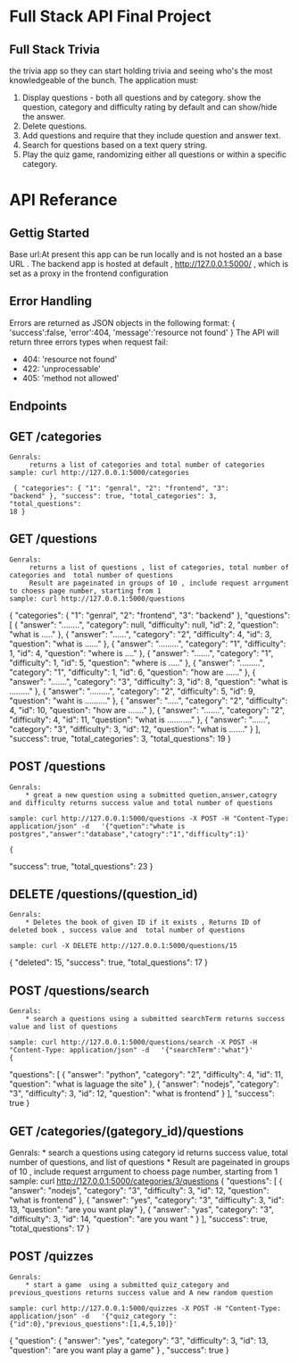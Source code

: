 # Full Stack API Final Project

## Full Stack Trivia

 the trivia app so they can start holding trivia and seeing who's the most knowledgeable of the bunch. The application must:

1) Display questions - both all questions and by category.  show the question, category and difficulty rating by default and can show/hide the answer. 
2) Delete questions.
3) Add questions and require that they include question and answer text.
4) Search for questions based on a text query string.
5) Play the quiz game, randomizing either all questions or within a specific category. 
# API Referance
## Gettig Started
Base url:At present this app can be run locally and is not hosted an a base URL . The backend
app is hosted at default , http://127.0.0.1:5000/ , which is set as a proxy in the frontend configuration
## Error Handling
Errors are returned as JSON objects in the following format:
{
	'success':false,
	'error':404,
	'message':'resource not found'
}
The API will return three errors types when request fail:
<ul>
<li>404: 'resource not found'</li>
<li>422: 'unprocessable'</li>
<li>405: 'method not allowed'</li>
</ul>
	
## Endpoints
## GET /categories
	Genrals:
		 returns a list of categories and total number of categories
	sample: curl http://127.0.0.1:5000/categories
<code>	{
  "categories": {
    "1": "genral", 
    "2": "frontend", 
    "3": "backend"
  }, 
  "success": true, 
  "total_categories": 3, 
  "total_questions": 18
}</code>
## GET /questions
	Genrals:
		 returns a list of questions , list of categories, total number of categories and  total number of questions
		 Result are pageinated in groups of 10 , include request arrgument to choess page number, starting from 1 
	sample: curl http://127.0.0.1:5000/questions
	
{
  "categories": {
    "1": "genral", 
    "2": "frontend", 
    "3": "backend"
  }, 
  "questions": [
    {
      "answer": "........", 
      "category": null, 
      "difficulty": null, 
      "id": 2, 
      "question": "what is ....."
    }, 
    {
      "answer": "......", 
      "category": "2", 
      "difficulty": 4, 
      "id": 3, 
      "question": "what is ......"
    }, 
    {
      "answer": ".........", 
      "category": "1", 
      "difficulty": 1, 
      "id": 4, 
      "question": "where is ...."
    }, 
    {
      "answer": ".......", 
      "category": "1", 
      "difficulty": 1, 
      "id": 5, 
      "question": "where is ....."
    }, 
    {
      "answer": ".........", 
      "category": "1", 
      "difficulty": 1, 
      "id": 6, 
      "question": "how are ......"
    }, 
    {
      "answer": ".......", 
      "category": "3", 
      "difficulty": 3, 
      "id": 8, 
      "question": "what is ........."
    }, 
    {
      "answer": ".........", 
      "category": "2", 
      "difficulty": 5, 
      "id": 9, 
      "question": "waht is .........."
    }, 
    {
      "answer": ".....", 
      "category": "2", 
      "difficulty": 4, 
      "id": 10, 
      "question": "how are ......."
    }, 
    {
      "answer": ".......", 
      "category": "2", 
      "difficulty": 4, 
      "id": 11, 
      "question": "what is ..........."
    }, 
    {
      "answer": "......", 
      "category": "3", 
      "difficulty": 3, 
      "id": 12, 
      "question": "what is ......."
    }
  ], 
  "success": true, 
  "total_categories": 3, 
  "total_questions": 19
}

## POST /questions
	Genrals:
		* great a new question using a submitted quetion,answer,catogry and difficulty returns success value and total number of questions
        
	sample: curl http://127.0.0.1:5000/questions -X POST -H "Content-Type: application/json" -d   '{"quetion":"whate is postgres","answer":"database","catogry":"1","difficulty":1}'
	
	{
  "success": true, 
  "total_questions": 23
}
## DELETE /questions/(question_id)
	Genrals:
		* Deletes the book of given ID if it exists , Returns ID of deleted book , success value and  total number of questions
        
	sample: curl -X DELETE http://127.0.0.1:5000/questions/15
	
{
  "deleted": 15, 
  "success": true, 
  "total_questions": 17
}
## POST /questions/search
	Genrals:
		* search a questions using a submitted searchTerm returns success value and list of questions
        
	sample: curl http://127.0.0.1:5000/questions/search -X POST -H "Content-Type: application/json" -d   '{"searchTerm":"what"}'
	{
  "questions": [
    {
      "answer": "python", 
      "category": "2", 
      "difficulty": 4, 
      "id": 11, 
      "question": "what is laguage the site"
    }, 
        {
      "answer": "nodejs", 
      "category": "3", 
      "difficulty": 3, 
      "id": 12, 
      "question": "what is frontend"
    }
      ], 
  "success": true
}

## GET /categories/(gategory_id)/questions
Genrals:
		* search a questions using category id returns success value, total number of questions, and list of questions
		* Result are pageinated in groups of 10 , include request arrgument to choess page number, starting from 1 
sample: curl http://127.0.0.1:5000/categories/3/questions
{
  "questions": [
    {
      "answer": "nodejs", 
      "category": "3", 
      "difficulty": 3, 
      "id": 12, 
      "question": "what is frontend"
    }, 
    {
      "answer": "yes", 
      "category": "3", 
      "difficulty": 3, 
      "id": 13, 
      "question": "are you want play"
    }, 
    {
      "answer": "yas", 
      "category": "3", 
      "difficulty": 3, 
      "id": 14, 
      "question": "are you want "
    }
  ], 
  "success": true, 
  "total_questions": 17
}

## POST /quizzes
	Genrals:
		* start a game  using a submitted quiz_category and previous_questions returns success value and A new random question

	sample: curl http://127.0.0.1:5000/quizzes -X POST -H "Content-Type: application/json" -d   '{"quiz_category ":{"id":0},"previous_questions":[1,4,5,10]}'
{
  "question":    {
      "answer": "yes", 
      "category": "3", 
      "difficulty": 3, 
      "id": 13, 
      "question": "are you want play a game"
    } , 
  "success": true
}



